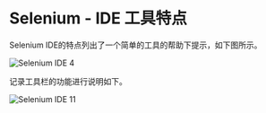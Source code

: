 # Selenium - IDE 工具特点

Selenium IDE的特点列出了一个简单的工具的帮助下提示，如下图所示。

![Selenium IDE 4](http://www.yiibai.com/uploads/allimg/140831/15314S621-0.jpg)

记录工具栏的功能进行说明如下。

![Selenium IDE 11](http://www.yiibai.com/uploads/allimg/140831/15314T925-1.jpg)